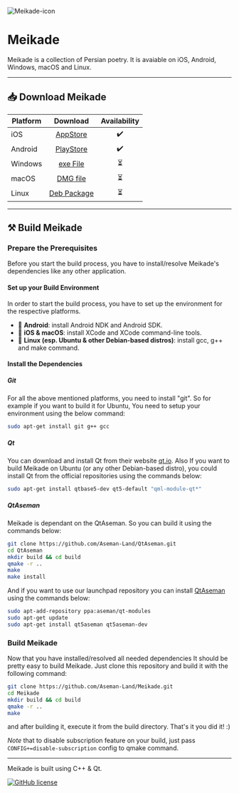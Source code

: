 ![Meikade-icon](https://raw.githubusercontent.com/Aseman-Land/Meikade/master/configurations/ios/icons/Icon-Small%402x.png)

Meikade
=======

Meikade is a collection of Persian poetry.
It is avaiable on iOS, Android, Windows, macOS and Linux.

---

## 📥️ Download Meikade

| Platform      | Download | Availability|
| ------------- |:------------------------------------------------------------------------------------:|:---:|
| iOS           | [AppStore](https://apps.apple.com/us/app/meikade-app/id1543587891#?platform=iphone)  | ✔️ |
| Android       | [PlayStore](https://play.google.com/store/apps/details?id=org.nilegroup.Meikade)     | ✔️ |
| Windows       | [exe File]()  | ⏳️ |
| macOS         | [DMG file]()  | ⏳️ |
| Linux         | [Deb Package]()  | ⏳️ |

---

## ⚒️ Build Meikade

### Prepare the Prerequisites
Before you start the build process, you have to install/resolve Meikade's dependencies like any other application.

#### Set up your Build Environment

In order to start the build process, you have to set up the environment for the respective platforms.

- 📱️ **Android**: install Android NDK and Android SDK.
- 🍎️ **iOS & macOS**: install XCode and XCode command-line tools.
- 🐧️ **Linux (esp. Ubuntu & other Debian-based distros)**: install gcc, g++ and make command.

#### Install the Dependencies

##### Git
For all the above mentioned platforms, you need to install "git". So for example if you want to build it for Ubuntu, You need to setup your environment using the below command:

```bash
sudo apt-get install git g++ gcc
```

##### Qt
You can download and install Qt from their website [qt.io](). Also If you want to build Meikade on Ubuntu (or any other Debian-based distro), you could install Qt from the official repositories using the commands below:

```bash
sudo apt-get install qtbase5-dev qt5-default "qml-module-qt*"
```

##### QtAseman

Meikade is dependant on the QtAseman. So you can build it using the commands below:

```bash
git clone https://github.com/Aseman-Land/QtAseman.git
cd QtAseman
mkdir build && cd build
qmake -r ..
make
make install
```

And if you want to use our launchpad repository you can install [QtAseman](https://github.com/Aseman-Land/QtAseman) using the commands below:

```bash
sudo apt-add-repository ppa:aseman/qt-modules
sudo apt-get update
sudo apt-get install qt5aseman qt5aseman-dev
```

### Build Meikade

Now that you have installed/resolved all needed dependencies It should be pretty easy to build Meikade. Just clone this repository and build it with the following command:

```bash
git clone https://github.com/Aseman-Land/Meikade.git
cd Meikade
mkdir build && cd build
qmake -r ..
make
```
and after building it, execute it from the build directory. That's it you did it! :)

*Note* that to disable subscription feature on your build, just pass `CONFIG+=disable-subscription` config to qmake command.

---
Meikade is built using C++ & Qt.

[![GitHub license](https://img.shields.io/github/license/Aseman-Land/Meikade?style=for-the-badge)](https://github.com/Aseman-Land/Meikade/blob/master/LICENSE)
